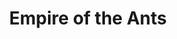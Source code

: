 ---
title: "Empire of the Ants"
authors:
- Bernard Werber
year: 1991
goodreads: 837039
rating: 4
tags:
- Fiction
---